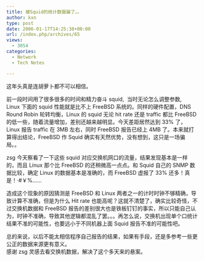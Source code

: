 ```yaml
---
title: 被Squid的统计数据骗了。。
author: kxn
type: post
date: 2006-01-17T14:25:38+00:00
url: /index.php/archives/65
views:
  - 3054
categories:
  - Network
  - Tech Notes

---
```

这年头真是连胡萝卜都不可以相信。

前一段时间用了很多很多的时间和精力奋斗 squid,  当时无论怎么调整参数,  Linux 下面的 squid 性能就是比不上 FreeBSD 系统的。同样的硬件配置，DNS Round Robin 轮转均衡，Linux 的 squid 无论 hit rate 还是 traffic 都比 FreeBSD 的低一些，随着流量增加，差别还越来越明显。今天差距居然达到 33% 了，Linux 报告 traffic 在 3MB 左右，同时 FreeBSD 报告已经上 4MB 了。本来就打算得出结论，FreeBSD 作 Squid 确实有天然优势，没有想到，这只是一场骗局。。

zsg 今天察看了一下这些 squid 对应交换机网口的流量，结果发现基本是一样的，而且 Linux 那个比 FreeBSD 的还稍微高一点点。和 Squid 自己的 SNMP 数据比较，确定 Linux 的数据基本是准确的，而 FreeBSD 虚报了 33% 还多！真是！·#￥%……

造成这个现象的原因猜测是 FreeBSD 和 Linux 两者之一的计时时钟不够精确，导致计算不准确，但是为什么 Hit rate 也能高呢？这就不清楚了，确实比较奇怪，不过交换机数据和 FreeBSD 报告的差别很大也是铁板钉钉的事实，所以只能自己认为，时钟不准确，导致其他逻辑都混乱了罢。。。再怎么说，交换机出现单个口统计结果不准的可能性，也要远小于不同机器上面 Squid 报告不准的可能性吧。

总的来说，以后不能太相信程序自己报告的结果，如果有手段，还是多参考一些更公正的数据来源更有意义。  
感谢 zsg 灵感去看交换机数据，解决了这个多天来的悬案。